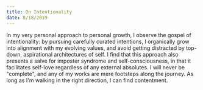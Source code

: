 ```yaml
---
title: On Intentionality
date: 8/18/2019
---
```


In my very personal approach to personal growth, I observe the gospel of intentionality: by pursuing carefully curated intentions, I organically grow into alignment with my evolving values, and avoid getting distracted by top-down, aspirational architectures of self. I find that this approach also presents a salve for imposter syndrome and self-consciousness, in that it facilitates self-love regardless of any external absolutes. I will never be "complete", and any of my works are mere footsteps along the journey. As long as I'm walking in the right direction, I can find contentment.